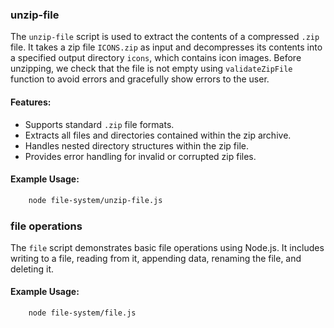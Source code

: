 ### unzip-file

The `unzip-file` script is used to extract the contents of a compressed `.zip` file. It takes a zip file `ICONS.zip` as input and decompresses its contents into a specified output directory `icons`, which contains icon images. Before unzipping, we check that the file is not empty using `validateZipFile` function to avoid errors and gracefully show errors to the user.

#### Features:
- Supports standard `.zip` file formats.
- Extracts all files and directories contained within the zip archive.
- Handles nested directory structures within the zip file.
- Provides error handling for invalid or corrupted zip files.

#### Example Usage:
```bash
    node file-system/unzip-file.js
```

### file operations
The `file` script demonstrates basic file operations using Node.js. It includes writing to a file, reading from it, appending data, renaming the file, and deleting it. 

#### Example Usage:
```bash
    node file-system/file.js
```